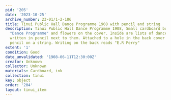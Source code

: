 ```yaml
---
pid: '205'
date: '2023-10-25'
archive_number: 23-01/1-2-106
title: Tinui Public Hall Dance Programme 1908 with pencil and string
description: Tinui Public Hall Dance Programme 1908, Small cardboard booklet with
  "Dance Programme" and flowers on the cover. Inside are lists of dances with names
  written in pencil next to them. Attached to a hole in the back cover is a tiny pink
  pencil on a string. Writing on the back reads "E.R Perry"
extent: '1'
condition: Good
date_unvalidated: '1908-06-11T12:30:00Z'
creator: Unknown
collector: Unknown
materials: Cardboard, ink
collection: tinui
key: object
order: '204'
layout: tinui_item
---
```

